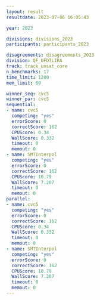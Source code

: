 ```yaml
---
layout: result
resultdate: 2023-07-06 16:05:43

year: 2023

divisions: divisions_2023
participants: participants_2023

disagreements: disagreements_2023
division: QF_UFDTLIRA
track: track_unsat_core
n_benchmarks: 17
time_limit: 1200
mem_limit: 60

winner_seq: cvc5
winner_par: cvc5
sequential:
- name: cvc5
  competing: "yes"
  errorScore: 0
  correctScore: 162
  CPUScore: 0.34
  WallScore: 0.332
  timeout: 0
  memout: 0
- name: SMTInterpol
  competing: "yes"
  errorScore: 0
  correctScore: 162
  CPUScore: 10.79
  WallScore: 7.207
  timeout: 0
  memout: 0
parallel:
- name: cvc5
  competing: "yes"
  errorScore: 0
  correctScore: 162
  CPUScore: 0.34
  WallScore: 0.332
  timeout: 0
  memout: 0
- name: SMTInterpol
  competing: "yes"
  errorScore: 0
  correctScore: 162
  CPUScore: 10.79
  WallScore: 7.207
  timeout: 0
  memout: 0
---
```

